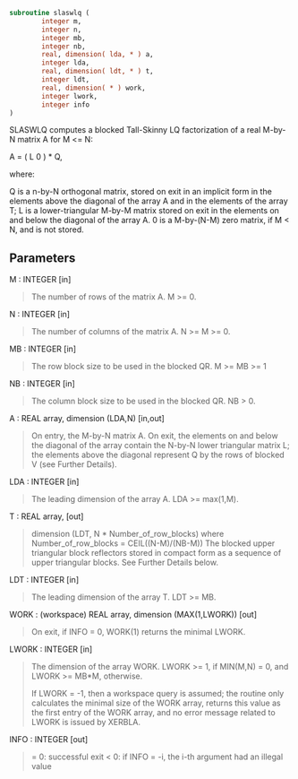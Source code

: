 ```fortran
subroutine slaswlq (
        integer m,
        integer n,
        integer mb,
        integer nb,
        real, dimension( lda, * ) a,
        integer lda,
        real, dimension( ldt, * ) t,
        integer ldt,
        real, dimension( * ) work,
        integer lwork,
        integer info
)
```

SLASWLQ computes a blocked Tall-Skinny LQ factorization of
a real M-by-N matrix A for M <= N:

A = ( L 0 ) \*  Q,

where:

Q is a n-by-N orthogonal matrix, stored on exit in an implicit
form in the elements above the diagonal of the array A and in
the elements of the array T;
L is a lower-triangular M-by-M matrix stored on exit in
the elements on and below the diagonal of the array A.
0 is a M-by-(N-M) zero matrix, if M < N, and is not stored.

## Parameters
M : INTEGER [in]
> The number of rows of the matrix A.  M >= 0.

N : INTEGER [in]
> The number of columns of the matrix A.  N >= M >= 0.

MB : INTEGER [in]
> The row block size to be used in the blocked QR.
> M >= MB >= 1

NB : INTEGER [in]
> The column block size to be used in the blocked QR.
> NB > 0.

A : REAL array, dimension (LDA,N) [in,out]
> On entry, the M-by-N matrix A.
> On exit, the elements on and below the diagonal
> of the array contain the N-by-N lower triangular matrix L;
> the elements above the diagonal represent Q by the rows
> of blocked V (see Further Details).

LDA : INTEGER [in]
> The leading dimension of the array A.  LDA >= max(1,M).

T : REAL array, [out]
> dimension (LDT, N \* Number_of_row_blocks)
> where Number_of_row_blocks = CEIL((N-M)/(NB-M))
> The blocked upper triangular block reflectors stored in compact form
> as a sequence of upper triangular blocks.
> See Further Details below.

LDT : INTEGER [in]
> The leading dimension of the array T.  LDT >= MB.

WORK : (workspace) REAL array, dimension (MAX(1,LWORK)) [out]
> On exit, if INFO = 0, WORK(1) returns the minimal LWORK.

LWORK : INTEGER [in]
> The dimension of the array WORK.
> LWORK >= 1, if MIN(M,N) = 0, and LWORK >= MB\*M, otherwise.
> 
> If LWORK = -1, then a workspace query is assumed; the routine
> only calculates the minimal size of the WORK array, returns
> this value as the first entry of the WORK array, and no error
> message related to LWORK is issued by XERBLA.

INFO : INTEGER [out]
> = 0:  successful exit
> < 0:  if INFO = -i, the i-th argument had an illegal value

